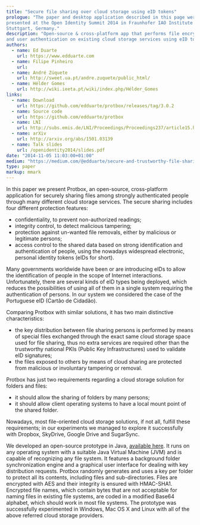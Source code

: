 ```yaml
---
title: "Secure file sharing over cloud storage using eID tokens"
prologue: "The paper and desktop application described in this page were
presented at the Open Identity Summit 2014 in Fraunhofer IAO Institute Center,
Stuttgart, Germany."
description: "Open-source & cross-platform app that performs file encryption
and user authentication on existing cloud storage services using eID tokens"
authors:
  - name: Ed Duarte
    url: https://www.edduarte.com
  - name: Filipe Pinheiro
    url: 
  - name: André Zúquete
    url: http://sweet.ua.pt/andre.zuquete/public_html/
  - name: Hélder Gomes
    url: http://wiki.ieeta.pt/wiki/index.php/Hélder_Gomes
links:
  - name: Download
    url: https://github.com/edduarte/protbox/releases/tag/3.0.2
  - name: Source code
    url: https://github.com/edduarte/protbox
  - name: LNI
    url: http://subs.emis.de/LNI/Proceedings/Proceedings237/article15.html
  - name: arXiv
    url: http://arxiv.org/abs/1501.03139
  - name: Talk slides
    url: /openidentity2014/slides.pdf
date: "2014-11-05 11:03:00+01:00"
medium: "https://medium.com/@edduarte/secure-and-trustworthy-file-sharing-over-cloud-storage-using-eid-tokens-d8546a4e5a00"
type: paper
markup: mmark
---
```


In this paper we present Protbox, an open-source, cross-platform application for
securely sharing files among strongly authenticated people through many
different cloud storage services. The secure sharing includes four different
protection features:

- confidentiality, to prevent non-authorized readings;
- integrity control, to detect malicious tampering;
- protection against un-wanted file removals, either by malicious or legitimate
  persons;
- access control to the shared data based on strong identification and
  authentication of people, using the nowadays widespread electronic, personal
  identity tokens (eIDs for short).

Many governments worldwide have been or are introducing eIDs to allow the
identification of people in the scope of Internet interactions. Unfortunately,
there are several kinds of eID types being deployed, which reduces the
possibilities of using all of them in a single system requiring the
authentication of persons. In our system we considered the case of the
Portuguese eID (Cartão de Cidadão).

Comparing Protbox with similar solutions, it has two main distinctive
characteristics:

- the key distribution between file sharing persons is performed by means of
  special files exchanged through the exact same cloud storage space used for
  file sharing, thus no extra services are required other than the trustworthy
  national PKIs (Public Key Infrastructures) used to validate eID signatures;
- the files exposed to others by means of cloud sharing are protected from
  malicious or involuntary tampering or removal.

Protbox has just two requirements regarding a cloud storage solution for folders
and files:

- it should allow the sharing of folders by many persons;
- it should allow client operating systems to have a local mount point of the
  shared folder.

Nowadays, most file-oriented cloud storage solutions, if not all, fulfill these
requirements; in our experiments we managed to explore it successfully with
Dropbox, SkyDrive, Google Drive and SugarSync.

We developed an open-source prototype in Java, [available
here](https://github.com/edduarte/protbox). It runs on any operating system with
a suitable Java Virtual Machine (JVM) and is capable of recognizing any file
system. It features a background folder synchronization engine and a graphical
user interface for dealing with key distribution requests. Protbox randomly
generates and uses a key per folder to protect all its contents, including files
and sub-directories. Files are encrypted with AES and their integrity is ensured
with HMAC-SHA1. Encrypted file names, which contain bytes that are not
acceptable for naming files in existing file systems, are coded in a modified
Base64 alphabet, which should work in most file systems. The prototype was
successfully experimented in Windows, Mac OS X and Linux with all of the above
referred cloud storage providers.
